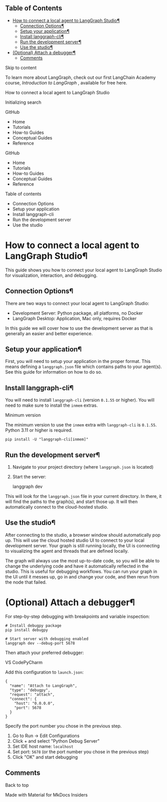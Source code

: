 ## Table of Contents

- [How to connect a local agent to LangGraph Studio¶](#how-to-connect-a-local-agent-to-langgraph-studio)
  - [Connection Options¶](#connection-options)
  - [Setup your application¶](#setup-your-application)
  - [Install langgraph-cli¶](#install-langgraph-cli)
  - [Run the development server¶](#run-the-development-server)
  - [Use the studio¶](#use-the-studio)
- [(Optional) Attach a debugger¶](#optional-attach-a-debugger)
  - [Comments](#comments)

Skip to content

To learn more about LangGraph, check out our first LangChain Academy course,
_Introduction to LangGraph_ , available for free here.

How to connect a local agent to LangGraph Studio

Initializing search

GitHub

  * Home 
  * Tutorials 
  * How-to Guides 
  * Conceptual Guides 
  * Reference 

GitHub

  * Home 
  * Tutorials 
  * How-to Guides 
  * Conceptual Guides 
  * Reference 

Table of contents

  * Connection Options 
  * Setup your application 
  * Install langgraph-cli 
  * Run the development server 
  * Use the studio 

# How to connect a local agent to LangGraph Studio¶

This guide shows you how to connect your local agent to LangGraph Studio for
visualization, interaction, and debugging.

## Connection Options¶

There are two ways to connect your local agent to LangGraph Studio:

  * Development Server: Python package, all platforms, no Docker
  * LangGraph Desktop: Application, Mac only, requires Docker

In this guide we will cover how to use the development server as that is
generally an easier and better experience.

## Setup your application¶

First, you will need to setup your application in the proper format. This
means defining a `langgraph.json` file which contains paths to your agent(s).
See this guide for information on how to do so.

## Install langgraph-cli¶

You will need to install `langgraph-cli` (version `0.1.55` or higher). You
will need to make sure to install the `inmem` extras.

Minimum version

The minimum version to use the `inmem` extra with `langgraph-cli` is `0.1.55`.
Python 3.11 or higher is required.

    
    
    pip install -U "langgraph-cli[inmem]"
    

## Run the development server¶

  1. Navigate to your project directory (where `langgraph.json` is located)

  2. Start the server: 
    
        langgraph dev
    

This will look for the `langgraph.json` file in your current directory. In
there, it will find the paths to the graph(s), and start those up. It will
then automatically connect to the cloud-hosted studio.

## Use the studio¶

After connecting to the studio, a browser window should automatically pop up.
This will use the cloud hosted studio UI to connect to your local development
server. Your graph is still running locally, the UI is connecting to
visualizing the agent and threads that are defined locally.

The graph will always use the most up-to-date code, so you will be able to
change the underlying code and have it automatically reflected in the studio.
This is useful for debugging workflows. You can run your graph in the UI until
it messes up, go in and change your code, and then rerun from the node that
failed.

# (Optional) Attach a debugger¶

For step-by-step debugging with breakpoints and variable inspection:

    
    
    # Install debugpy package
    pip install debugpy
    
    # Start server with debugging enabled
    langgraph dev --debug-port 5678
    

Then attach your preferred debugger:

VS CodePyCharm

Add this configuration to `launch.json`:

    
    
    {
      "name": "Attach to LangGraph",
      "type": "debugpy",
      "request": "attach",
      "connect": {
        "host": "0.0.0.0",
        "port": 5678
      }
    }
    

Specify the port number you chose in the previous step.

  1. Go to Run → Edit Configurations
  2. Click + and select "Python Debug Server"
  3. Set IDE host name: `localhost`
  4. Set port: `5678` (or the port number you chose in the previous step)
  5. Click "OK" and start debugging

## Comments

Back to top

Made with  Material for MkDocs Insiders
